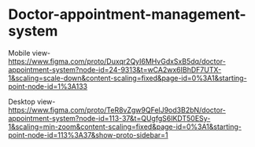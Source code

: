 # Doctor-appointment-management-system
Mobile view-
https://www.figma.com/proto/Duxqr2QyI6MHvGdxSxB5dq/doctor-appointment-system?node-id=24-9313&t=wCA2wx6IBhDF7UTX-1&scaling=scale-down&content-scaling=fixed&page-id=0%3A1&starting-point-node-id=1%3A133

Desktop view-
https://www.figma.com/proto/TeR8vZgw9QFelJ9od3B2bN/doctor-appointment-system?node-id=113-37&t=QUgfgS6IKDT50ESy-1&scaling=min-zoom&content-scaling=fixed&page-id=0%3A1&starting-point-node-id=113%3A37&show-proto-sidebar=1
